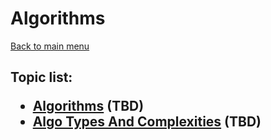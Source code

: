 <H1>Algorithms</h1>

[Back to main menu](..%2F..%2FREADME.md)

<h2>

Topic list:
* [Algorithms](education%2FAlgorithms.md) (TBD)
* [Algo Types And Complexities](education%2FAlgoTypesAndComplexities.md) (TBD)

</h2>